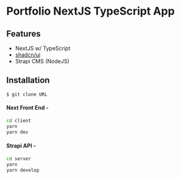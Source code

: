 # Portfolio NextJS TypeScript App

## Features
- NextJS w/ TypeScript
- [shadcn/ui](https://ui.shadcn.com/)
- Strapi CMS (NodeJS)

## Installation
`$ git clone URL`

#### Next Front End -
```bash
cd client
yarn 
yarn dev
```

#### Strapi API -
```bash
cd server
yarn
yarn develop
```